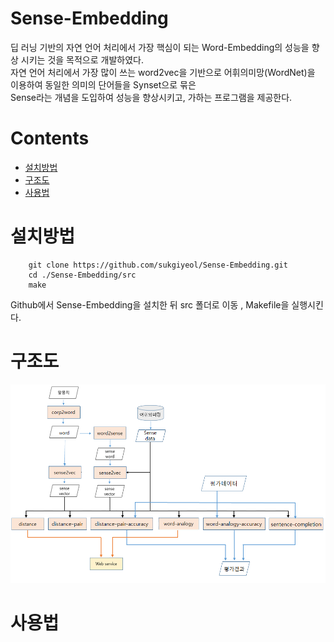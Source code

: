 Sense-Embedding
=====

딥 러닝 기반의 자연 언어 처리에서 가장 핵심이 되는 Word-Embedding의 성능을 향상 시키는 것을 목적으로 개발하였다.<br> 
자연 언어 처리에서 가장 많이 쓰는 word2vec을 기반으로 어휘의미망(WordNet)을 이용하여 동일한 의미의 단어들을 Synset으로 묶은<br>
Sense라는 개념을 도입하여 성능을 향상시키고, 가하는 프로그램을 제공한다.

Contents
========
* [설치방법](#설치방법)
* [구조도](#구조도)
* [사용법](#사용법)

설치방법 
============
		git clone https://github.com/sukgiyeol/Sense-Embedding.git
		cd ./Sense-Embedding/src		
		make
Github에서 Sense-Embedding을 설치한 뒤 src 폴더로 이동 , Makefile을 실행시킨다.

구조도
=====
![구조도](./img/structure.png)

사용법
=====
